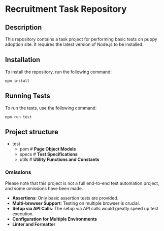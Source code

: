 
# Recruitment Task Repository

## Description

This repository contains a task project for performing basic tests on puppy adoption site. 
It requires the latest version of Node.js to be installed.

## Installation

To install the repository, run the following command:

    npm install
    
## Running Tests

To run the tests, use the following command:

	npm run test
	
## Project structure
* test
	* pom             # **Page Object Models**
	* specs           # **Test Specifications**
	* utils             # **Utility Functions and Constants**


### Omissions
Please note that this project is not a full end-to-end test automation project, and some omissions have been made.

- **Assertions**: Only basic assertion tests are provided.
- **Multi-browser Support**: Testing on multiple browser is crucial.
- **Setup via API Calls**: The setup via API calls would greatly speed up test execution.
- **Configuration for Multiple Environments**
- **Linter and Formatter**


